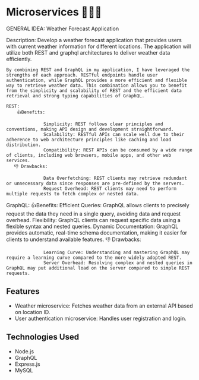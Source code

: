 # Microservices 👨🏻‍💻

GENERAL IDEA: Weather Forecast Application

Description: Develop a weather forecast application that provides users with current weather information for different locations. The application will utilize both REST and graphql architectures to deliver weather data efficiently.

    By combining REST and GraphQL in my application, I have leveraged the strengths of each approach. RESTful endpoints handle user authentication, while GraphQL provides a more efficient and flexible way to retrieve weather data. This combination allows you to benefit from the simplicity and scalability of REST and the efficient data retrieval and strong typing capabilities of GraphQL.
    
    REST:
        👍Benefits:

                  Simplicity: REST follows clear principles and conventions, making API design and development straightforward.
                  Scalability: RESTful APIs can scale well due to their adherence to web architecture principles like caching and load distribution.
                  Compatibility: REST APIs can be consumed by a wide range of clients, including web browsers, mobile apps, and other web services.
       👎 Drawbacks:

                  Data Overfetching: REST clients may retrieve redundant or unnecessary data since responses are pre-defined by the servers.
                  Request Overhead: REST clients may need to perform multiple requests to fetch complex or nested data.
   
   
   GraphQL:
        👍Benefits:
                  Efficient Queries: GraphQL allows clients to precisely request the data they need in a single query, avoiding data and request overhead.
                  Flexibility: GraphQL clients can request specific data using a flexible syntax and nested queries.
                  Dynamic Documentation: GraphQL provides automatic, real-time schema documentation, making it easier for clients to understand available features.
       👎 Drawbacks:

                  Learning Curve: Understanding and mastering GraphQL may require a learning curve compared to the more widely adopted REST.
                  Server Overhead: Resolving complex and nested queries in GraphQL may put additional load on the server compared to simple REST requests.


## Features

- Weather microservice: Fetches weather data from an external API based on location ID.
- User authentication microservice: Handles user registration and login.

## Technologies Used

- Node.js
- GraphQL
- Express.js
- MySQL


